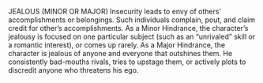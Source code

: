 JEALOUS (MINOR OR MAJOR)
Insecurity leads to envy of others’ accomplishments or belongings. Such individuals complain, pout, and claim credit for other’s accomplishments.
As a Minor Hindrance, the character’s jealousy is focused on one particular subject (such as an “unrivaled” skill or a romantic interest), or comes up rarely. As a Major Hindrance, the character is jealous of anyone and everyone that outshines them. He consistently bad-mouths rivals, tries to upstage them, or actively plots to discredit anyone who threatens his ego.